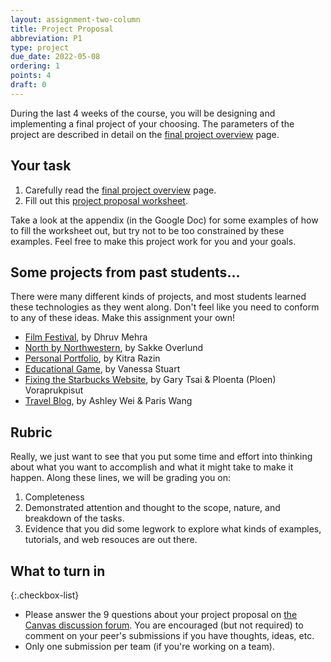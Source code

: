 ```yaml
---
layout: assignment-two-column
title: Project Proposal
abbreviation: P1
type: project
due_date: 2022-05-08
ordering: 1 
points: 4
draft: 0
---
```


During the last 4 weeks of the course, you will be designing and implementing a final project of your choosing. The parameters of the project are described in detail on the [final project overview](../project-description) page.

## Your task
1. Carefully read the [final project overview](../project-description) page.
2. Fill out this <a href="https://docs.google.com/document/d/1O4D1K4n32xY-X3-m9K6-nV324SxhuJnegbIyxxoKGyg/edit?usp=sharing" target="_blank">project proposal worksheet</a>. 


Take a look at the appendix (in the Google Doc) for some examples of how to fill the worksheet out, but try not to be too constrained by these examples. Feel free to make this project work for you and your goals.

## Some projects from past students...
There were many different kinds of projects, and most students learned these technologies as they went along. Don't feel like you need to conform to any of these ideas. Make this assignment your own!

 * [Film Festival](https://dhruv-mehra.github.io/cs130-coursework/Premiere/index.html), by Dhruv Mehra
 * [North by Northwestern](https://sakkeo.github.io/cs130-coursework/CS130FinalProject/), by Sakke Overlund
 * [Personal Portfolio](https://kitrarazin.com/), by Kitra Razin
 * [Educational Game](https://vanmars.github.io/cs130-coursework/final_project/client/), by Vanessa Stuart
 * [Fixing the Starbucks Website](https://gtsai7.github.io/cs130-coursework/starbucks/main/coffee.html), by Gary Tsai & Ploenta (Ploen) Voraprukpisut
 * [Travel Blog](https://paris-yuqiu-wang.github.io/cs130-coursework/project03/), by Ashley Wei & Paris Wang

## Rubric
Really, we just want to see that you put some time and effort into thinking about what you want to accomplish and what it might take to make it happen. Along these lines, we will be grading you on:

1. Completeness
2. Demonstrated attention and thought to the scope, nature, and breakdown of the tasks.
3. Evidence that you did some legwork to explore what kinds of examples, tutorials, and web resouces are out there.

## What to turn in

{:.checkbox-list}
* Please answer the 9 questions about your project proposal on [the Canvas discussion forum](https://canvas.northwestern.edu/courses/163496/discussion_topics/1125273). You are encouraged (but not required) to comment on your peer's submissions if you have thoughts, ideas, etc.
* Only one submission per team (if you're working on a team).